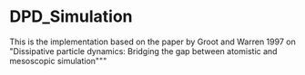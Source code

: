 # DPD_Simulation
This is the implementation based on the paper by Groot and Warren 1997 on "Dissipative particle dynamics: Bridging the gap between atomistic and mesoscopic simulation"""
